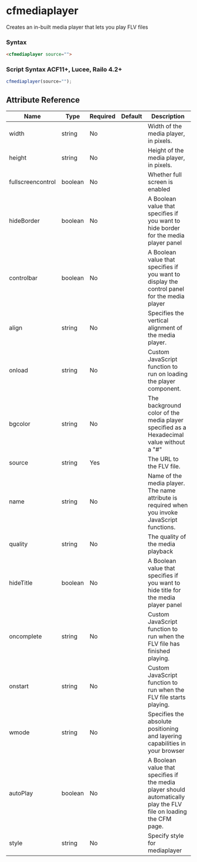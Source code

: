 # cfmediaplayer

Creates an in-built media player that lets you play FLV files

### Syntax

```html
<cfmediaplayer source="">
```

### Script Syntax ACF11+, Lucee, Railo 4.2+

```javascript
cfmediaplayer(source="");
```

## Attribute Reference

| Name | Type | Required | Default | Description |
| --- | --- | --- | --- | --- |
| width | string | No |  | Width of the media player, in pixels. |
| height | string | No |  | Height of the media player, in pixels. |
| fullscreencontrol | boolean | No |  | Whether full screen is enabled |
| hideBorder | boolean | No |  | A Boolean value that specifies if you want to hide border for the media player panel |
| controlbar | boolean | No |  | A Boolean value that specifies if you want to display the control panel for the media player |
| align | string | No |  | Specifies the vertical alignment of the media player. |
| onload | string | No |  | Custom JavaScript function to run on loading the player component. |
| bgcolor | string | No |  | The background color of the media player specified as a Hexadecimal value without a "#" |
| source | string | Yes |  | The URL to the FLV file. |
| name | string | No |  | Name of the media player.<br />The name attribute is required when you invoke JavaScript functions. |
| quality | string | No |  | The quality of the media playback |
| hideTitle | boolean | No |  | A Boolean value that specifies if you want to hide title for the media player panel |
| oncomplete | string | No |  | Custom JavaScript function to run when the FLV file has finished playing. |
| onstart | string | No |  | Custom JavaScript function to run when the FLV file starts playing. |
| wmode | string | No |  | Specifies the absolute positioning and layering capabilities in your browser |
| autoPlay | boolean | No |  | A Boolean value that specifies if the media player should automatically play the FLV file on loading the CFM page. |
| style | string | No |  | Specify style for mediaplayer |
